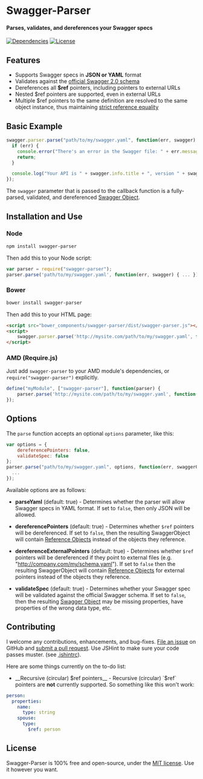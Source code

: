 Swagger-Parser
============================
#### Parses, validates, and dereferences your Swagger specs

[![Dependencies](https://david-dm.org/bigstickcarpet/swagger-parser.svg)](https://david-dm.org/bigstickcarpet/swagger-parser)
[![License](https://img.shields.io/npm/l/swagger-parser.svg)](LICENSE)

Features
--------------------------
* Supports Swagger specs in __JSON or YAML__ format
* Validates against the [official Swagger 2.0 schema](http://github.com/reverb/swagger-spec/blob/master/versions/2.0.md)
* Dereferences all __$ref__ pointers, including pointers to external URLs
* Nested $ref pointers are supported, even in external URLs
* Multiple $ref pointers to the same definition are resolved to the same object instance, thus maintaining [strict reference equality](https://github.com/BigstickCarpet/swagger-parser/blob/29ebda3ca739574791ebc24913121d6d765ce24f/tests/specs/dereference-spec.js#L110)


Basic Example
--------------------------
````javascript
swagger.parser.parse("path/to/my/swagger.yaml", function(err, swagger) {
  if (err) {
    console.error("There's an error in the Swagger file: " + err.message);
    return;
  }

  console.log("Your API is " + swagger.info.title + ", version " + swagger.info.version);
});
````
The `swagger` parameter that is passed to the callback function is a fully-parsed, validated, and dereferenced [Swagger Object](https://github.com/wordnik/swagger-spec/blob/master/versions/2.0.md#swagger-object-).


Installation and Use
--------------------------
### Node
````bash
npm install swagger-parser
````
Then add this to your Node script:
````javascript
var parser = require("swagger-parser");
parser.parse('path/to/my/swagger.yaml', function(err, swagger) { ... });
````

### Bower
````bash
bower install swagger-parser
````
Then add this to your HTML page:
````html
<script src="bower_components/swagger-parser/dist/swagger-parser.js"></script>
<script>
    swagger.parser.parse('http://mysite.com/path/to/my/swagger.yaml', function(err, swagger) { ... });
</script>
````

### AMD (Require.js)
Just add `swagger-parser` to your AMD module's dependencies, or `require("swagger-parser")` explicitly.
````javascript
define("myModule", ["swagger-parser"], function(parser) {
    parser.parse('http://mysite.com/path/to/my/swagger.yaml', function(err, swagger) { ... });
});
````


Options
--------------------------
The `parse` function accepts an optional `options` parameter, like this:
````javascript
var options = { 
    dereferencePointers: false, 
    validateSpec: false 
};
parser.parse("path/to/my/swagger.yaml", options, function(err, swaggerObject) {
  ...
});
````
Available options are as follows:

* __parseYaml__ (default: true) - 
Determines whether the parser will allow Swagger specs in YAML format.  If set to `false`, then only JSON will be allowed. 

* __dereferencePointers__ (default: true) - 
Determines whether `$ref` pointers will be dereferenced.  If set to `false`, then the resulting SwaggerObject will contain [Reference Objects](https://github.com/wordnik/swagger-spec/blob/master/versions/2.0.md#reference-object-) instead of the objects they reference.

* __dereferenceExternalPointers__ (default: true) - 
Determines whether `$ref` pointers will be dereferenced if they point to external files (e.g. "http://company.com/my/schema.yaml").  If set to `false` then the resulting SwaggerObject will contain [Reference Objects](https://github.com/wordnik/swagger-spec/blob/master/versions/2.0.md#reference-object-) for external pointers instead of the objects they reference.

* __validateSpec__ (default: true) - 
Determines whether your Swagger spec will be validated against the official Swagger schema.  If set to `false`, then the resulting [Swagger Object](https://github.com/wordnik/swagger-spec/blob/master/versions/2.0.md#swagger-object-) may be missing properties, have properties of the wrong data type, etc.
 

Contributing
--------------------------
I welcome any contributions, enhancements, and bug-fixes.  [File an issue](https://github.com/BigstickCarpet/swagger-parser/issues) on GitHub and [submit a pull request](https://github.com/BigstickCarpet/swagger-parser/pulls).  Use JSHint to make sure your code passes muster.  (see [.jshintrc](.jshintrc)).

Here are some things currently on the to-do list:

* __Recursive (circular) $ref pointers__ - Recursive (circular) `$ref` pointers are __not__ currently supported.  So something like this won't work:

````yaml
person:
  properties:
    name:
      type: string
    spouse:
      type:
        $ref: person
````


License
--------------------------
Swagger-Parser is 100% free and open-source, under the [MIT license](LICENSE). Use it however you want. 
